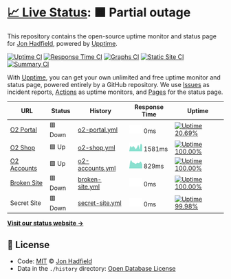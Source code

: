 # [📈 Live Status](https://demo.upptime.js.org): <!--live status--> **🟧 Partial outage**

This repository contains the open-source uptime monitor and status page for [Jon Hadfield](https://demo.upptime.js.org), powered by [Upptime](https://github.com/upptime/upptime).

[![Uptime CI](https://github.com/koj-co/upptime/workflows/Uptime%20CI/badge.svg)](https://github.com/koj-co/upptime/actions?query=workflow%3A%22Uptime+CI%22)
[![Response Time CI](https://github.com/koj-co/upptime/workflows/Response%20Time%20CI/badge.svg)](https://github.com/koj-co/upptime/actions?query=workflow%3A%22Response+Time+CI%22)
[![Graphs CI](https://github.com/koj-co/upptime/workflows/Graphs%20CI/badge.svg)](https://github.com/koj-co/upptime/actions?query=workflow%3A%22Graphs+CI%22)
[![Static Site CI](https://github.com/koj-co/upptime/workflows/Static%20Site%20CI/badge.svg)](https://github.com/koj-co/upptime/actions?query=workflow%3A%22Static+Site+CI%22)
[![Summary CI](https://github.com/koj-co/upptime/workflows/Summary%20CI/badge.svg)](https://github.com/koj-co/upptime/actions?query=workflow%3A%22Summary+CI%22)

With [Upptime](https://upptime.js.org), you can get your own unlimited and free uptime monitor and status page, powered entirely by a GitHub repository. We use [Issues](https://github.com/jonhadfield/monitor/issues) as incident reports, [Actions](https://github.com/jonhadfield/monitor/actions) as uptime monitors, and [Pages](https://demo.upptime.js.org) for the status page.

<!--start: status pages-->
<!-- This summary is generated by Upptime (https://github.com/upptime/upptime) -->
<!-- Do not edit this manually, your changes will be overwritten -->

| URL                                              | Status  | History                                                                                          | Response Time                                                                    | Uptime                                                                                                                                                                                                                         |
| ------------------------------------------------ | ------- | ------------------------------------------------------------------------------------------------ | -------------------------------------------------------------------------------- | ------------------------------------------------------------------------------------------------------------------------------------------------------------------------------------------------------------------------------ |
| [O2 Portal](https://www.o2.com)                  | 🟥 Down | [o2-portal.yml](https://github.com/jonhadfield/monitor/commits/master/history/o2-portal.yml)     | <img alt="Response time graph" src="./graphs/o2-portal.png" height="20"> 0ms     | [![Uptime 20.69%](https://img.shields.io/endpoint?url=https%3A%2F%2Fraw.githubusercontent.com%2Fjonhadfield%2Fmonitor%2Fmaster%2Fapi%2Fo2-portal%2Fuptime.json)](https://jonhadfield.github.io/monitor/history/o2-portal)      |
| [O2 Shop](https://www.o2.co.uk/shop/brand/apple) | 🟩 Up   | [o2-shop.yml](https://github.com/jonhadfield/monitor/commits/master/history/o2-shop.yml)         | <img alt="Response time graph" src="./graphs/o2-shop.png" height="20"> 1581ms    | [![Uptime 100.00%](https://img.shields.io/endpoint?url=https%3A%2F%2Fraw.githubusercontent.com%2Fjonhadfield%2Fmonitor%2Fmaster%2Fapi%2Fo2-shop%2Fuptime.json)](https://jonhadfield.github.io/monitor/history/o2-shop)         |
| [O2 Accounts](https://accounts.o2.co.uk/signin)  | 🟩 Up   | [o2-accounts.yml](https://github.com/jonhadfield/monitor/commits/master/history/o2-accounts.yml) | <img alt="Response time graph" src="./graphs/o2-accounts.png" height="20"> 829ms | [![Uptime 100.00%](https://img.shields.io/endpoint?url=https%3A%2F%2Fraw.githubusercontent.com%2Fjonhadfield%2Fmonitor%2Fmaster%2Fapi%2Fo2-accounts%2Fuptime.json)](https://jonhadfield.github.io/monitor/history/o2-accounts) |
| [Broken Site](https://thissitedoesnotexist.com)  | 🟥 Down | [broken-site.yml](https://github.com/jonhadfield/monitor/commits/master/history/broken-site.yml) | <img alt="Response time graph" src="./graphs/broken-site.png" height="20"> 0ms   | [![Uptime 100.00%](https://img.shields.io/endpoint?url=https%3A%2F%2Fraw.githubusercontent.com%2Fjonhadfield%2Fmonitor%2Fmaster%2Fapi%2Fbroken-site%2Fuptime.json)](https://jonhadfield.github.io/monitor/history/broken-site) |
| Secret Site                                      | 🟥 Down | [secret-site.yml](https://github.com/jonhadfield/monitor/commits/master/history/secret-site.yml) | <img alt="Response time graph" src="./graphs/secret-site.png" height="20"> 0ms   | [![Uptime 99.98%](https://img.shields.io/endpoint?url=https%3A%2F%2Fraw.githubusercontent.com%2Fjonhadfield%2Fmonitor%2Fmaster%2Fapi%2Fsecret-site%2Fuptime.json)](https://jonhadfield.github.io/monitor/history/secret-site)  |

<!--end: status pages-->

[**Visit our status website →**](https://demo.upptime.js.org)

## 📄 License

- Code: [MIT](./LICENSE) © [Jon Hadfield](https://demo.upptime.js.org)
- Data in the `./history` directory: [Open Database License](https://opendatacommons.org/licenses/odbl/1-0/)
